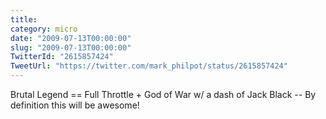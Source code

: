 ```yaml
---
title: 
category: micro
date: "2009-07-13T00:00:00"
slug: "2009-07-13T00:00:00"
TwitterId: "2615857424"
TweetUrl: "https://twitter.com/mark_philpot/status/2615857424"
---
```


Brutal Legend == Full Throttle + God of War w/ a dash of Jack Black -- By
definition this will be awesome!
